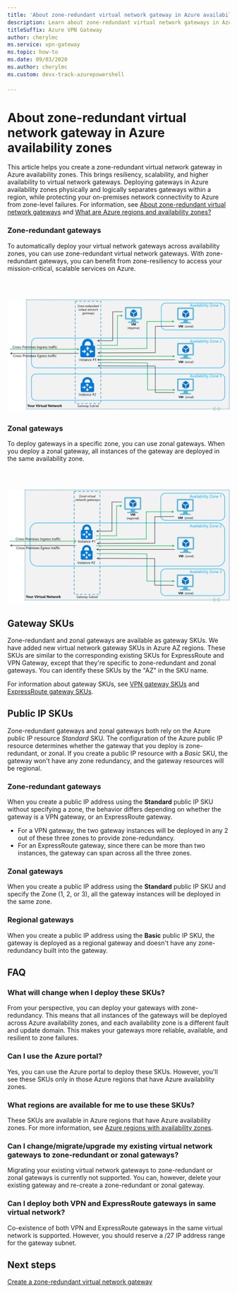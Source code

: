 ```yaml
---
title: 'About zone-redundant virtual network gateway in Azure availability zones'
description: Learn about zone-redundant virtual network gateways in Azure availability zones.
titleSuffix: Azure VPN Gateway
author: cherylmc
ms.service: vpn-gateway
ms.topic: how-to
ms.date: 09/03/2020
ms.author: cherylmc 
ms.custom: devx-track-azurepowershell

---
```

# About zone-redundant virtual network gateway in Azure availability zones

This article helps you create a zone-redundant virtual network gateway in Azure availability zones. This brings resiliency, scalability, and higher availability to virtual network gateways. Deploying gateways in Azure availability zones physically and logically separates gateways within a region, while protecting your on-premises network connectivity to Azure from zone-level failures. For information, see  [About zone-redundant virtual network gateways](about-zone-redundant-vnet-gateways.md) and [What are Azure regions and availability zones?](../availability-zones/az-overview.md)

### <a name="zrgw"></a>Zone-redundant gateways

To automatically deploy your virtual network gateways across availability zones, you can use zone-redundant virtual network gateways. With zone-redundant gateways, you can benefit from zone-resiliency to access your mission-critical, scalable services on Azure.

<br>
<br>

![zone-redundant gateways graphic](./media/create-zone-redundant-vnet-gateway/zonered.png)

### <a name="zgw"></a>Zonal gateways

To deploy gateways in a specific zone, you can use zonal gateways. When you deploy a zonal gateway, all instances of the gateway are deployed in the same availability zone.

<br>
<br>

![zonal gateways graphic](./media/create-zone-redundant-vnet-gateway/zonal.png)

## <a name="gwskus"></a>Gateway SKUs

Zone-redundant and zonal gateways are available as gateway SKUs. We have added new virtual network gateway SKUs in Azure AZ regions. These SKUs are similar to the corresponding existing SKUs for ExpressRoute and VPN Gateway, except that they're specific to zone-redundant and zonal gateways. You can identify these SKUs by the "AZ" in the SKU name.

For information about gateway SKUs, see [VPN gateway SKUs](vpn-gateway-about-vpngateways.md#gwsku) and [ExpressRoute gateway SKUs](../expressroute/expressroute-about-virtual-network-gateways.md#gwsku).

## <a name="pipskus"></a>Public IP SKUs

Zone-redundant gateways and zonal gateways both rely on the Azure public IP resource *Standard* SKU. The configuration of the Azure public IP resource determines whether the gateway that you deploy is zone-redundant, or zonal. If you create a public IP resource with a *Basic* SKU, the gateway won't have any zone redundancy, and the gateway resources will be regional.

### <a name="pipzrg"></a>Zone-redundant gateways

When you create a public IP address using the **Standard** public IP SKU without specifying a zone, the behavior differs depending on whether the gateway is a VPN gateway, or an ExpressRoute gateway. 

* For a VPN gateway, the two gateway instances will be deployed in any 2 out of these three zones to provide zone-redundancy. 
* For an ExpressRoute gateway, since there can be more than two instances, the gateway can span across all the three zones.

### <a name="pipzg"></a>Zonal gateways

When you create a public IP address using the **Standard** public IP SKU and specify the Zone (1, 2, or 3), all the gateway instances will be deployed in the same zone.

### <a name="piprg"></a>Regional gateways

When you create a public IP address using the **Basic** public IP SKU, the gateway is deployed as a regional gateway and doesn't have any zone-redundancy built into the gateway.

## <a name="faq"></a>FAQ

### What will change when I deploy these SKUs?

From your perspective, you can deploy your gateways with zone-redundancy. This means that all instances of the gateways will be deployed across Azure availability zones, and each availability zone is a different fault and update domain. This makes your gateways more reliable, available, and resilient to zone failures.

### Can I use the Azure portal?

Yes, you can use the Azure portal to deploy these SKUs. However, you'll see these SKUs only in those Azure regions that have Azure availability zones.

### What regions are available for me to use these SKUs?

These SKUs are available in Azure regions that have Azure availability zones. For more information, see [Azure regions with availability zones](../availability-zones/az-region.md#azure-regions-with-availability-zones).

### Can I change/migrate/upgrade my existing virtual network gateways to zone-redundant or zonal gateways?

Migrating your existing virtual network gateways to zone-redundant or zonal gateways is currently not supported. You can, however, delete your existing gateway and re-create a zone-redundant or zonal gateway.

### Can I deploy both VPN and ExpressRoute gateways in same virtual network?

Co-existence of both VPN and ExpressRoute gateways in the same virtual network is supported. However, you should reserve a /27 IP address range for the gateway subnet.

## Next steps

[Create a zone-redundant virtual network gateway](create-zone-redundant-vnet-gateway.md)
